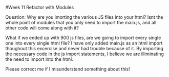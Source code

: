 #Week 11 Refactor with Modules

Question:
Why are you imorting the various JS files into your html? Isnt the whole point of modules that you only need to import the main.js, and all other code will come along with it?

What if we ended up with 900 js files, are we going to import every single one into every single html file? I have only added main.js as an html import thoughout this excercise and never had trouble because of it. By importing the necessary code in the js import statements, I believe we are illiminating the need to import into the html. 

Please correct me if I misunderstand something about this!

